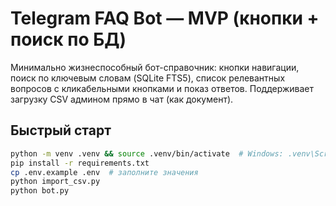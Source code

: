 
# Telegram FAQ Bot — MVP (кнопки + поиск по БД)

Минимально жизнеспособный бот-справочник: кнопки навигации, поиск по ключевым словам (SQLite FTS5), список релевантных вопросов с кликабельными кнопками и показ ответов. Поддерживает загрузку CSV админом прямо в чат (как документ).

## Быстрый старт
```bash
python -m venv .venv && source .venv/bin/activate  # Windows: .venv\Scripts\activate
pip install -r requirements.txt
cp .env.example .env  # заполните значения
python import_csv.py
python bot.py
```
